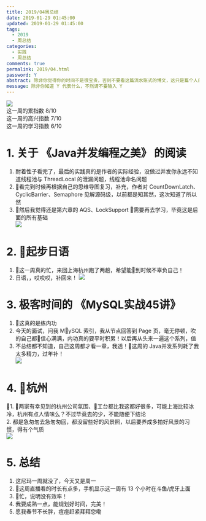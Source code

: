 ```yaml
---
title: 2019/04周总结
date: 2019-01-29 01:45:00
updated: 2019-01-29 01:45:00
tags:
  - 2019
  - 周总结
categories: 
  - 实践
  - 周总结
comments: true
permalink: 2019/04.html  
password: Y
abstract: 除非你觉得你的时间不是很宝贵，否则不要看这篇流水账式的博文，这只是篇个人的工作的学习一个总计而已，没有包含任何的技术细节
message: 除非你知道 Y 代表什么，不然请不要输入 Y
---
```


![][0]  
这一周的累指数 8/10  
这一周的高兴指数 7/10   
这一周的学习指数 6/10

<!--more-->

# 1. 关于 《Java并发编程之美》 的阅读

1. 耐着性子看完了，最后的实践真的是作者的实际经验，没做过并发你永远不知道线程池与 ThreadLocal 的泄漏问题，线程池命名问题  
2. 看完到时候再根据自己的思维导图复习，补充，作者对 CountDownLatch、CyclicBarrier、Semaphore 见解源码级，以前都是知其然，这次知道了所以然   
3. 然后我觉得还是第六章的 AQS、LockSupport 需要再去学习，毕竟这是后面的所有基础  
![][1]

# 2. 起步日语  

1. 这一周真的忙，来回上海杭州跑了两趟，希望能到时候不辜负自己！  
2. 日语，，哎哎哎，补回来！
![][2]

# 3. 极客时间的 《MySQL实战45讲》

1. 这真的是练内功  
2. 今天的面试，问我 MySQL 索引，我从节点回答到 Page 页，毫无停顿，吹的自己都信心满满，内功真的要平时积累！以后再从头来一遍这个系列，值  
3. 不总结都不知道，自己这周都才看一章，我透！这周的 Java并发系列耗了我太多精力，过年补！  
![][3]

# 4. 杭州

1. 两家有幸见到的杭州公司氛围、工台都比我这都好很多，可能上海比较冰冷，杭州有点人情味么？不过毕竟去的少，不能随便下结论  
2. 都是急匆匆去急匆匆回，都没留些好的风景照，以后要养成多拍好风景的习惯，得有个气质  
![][4] 


# 5. 总结

1. 这尼玛一周就没了，今天又是周一  
2. 这周直播看的时长有点多，手机显示这一周有 13 个小时在斗鱼/虎牙上面
3. 忙，说明没有效率！  
4. 我要成熟一点，能规划好时间，完美！  
5. 愿我春节不长胖，痘痘赶紧拜拜您嘞  

[0]: https://leran2deeplearnjavawebtech.oss-cn-beijing.aliyuncs.com/background/2019-01-19%E4%B8%8A%E6%B5%B7%E6%96%B0%E5%A4%A9%E5%9C%B0.jpg
[1]: https://leran2deeplearnjavawebtech.oss-cn-beijing.aliyuncs.com/learn/Java%E5%B9%B6%E5%8F%91%E7%BC%96%E7%A8%8B%E4%B9%8B%E7%BE%8E/Java%20%E5%B9%B6%E5%8F%91%E7%BC%96%E7%A8%8B%E4%B9%8B%E7%BE%8E_2.png
[2]: https://leran2deeplearnjavawebtech.oss-cn-beijing.aliyuncs.com/somephoto/2019-04-jp.png
[3]: https://leran2deeplearnjavawebtech.oss-cn-beijing.aliyuncs.com/learn/MySQL45%E8%AE%B2/MySQL%E5%AE%9E%E6%88%9845%E8%AE%B2_3.png
[4]: https://leran2deeplearnjavawebtech.oss-cn-beijing.aliyuncs.com/somephoto/2019-01-19%E4%B8%8A%E6%B5%B7%E4%BA%BA%E5%AE%B6.jpg